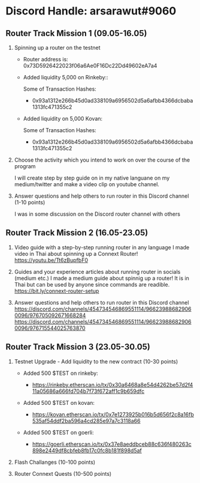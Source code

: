 # Discord Handle: arsarawut#9060
## Router Track Mission 1 (09.05-16.05)

1) Spinning up a router on the testnet

    - Router address is: 0x73D5926422023f06a6Ae0F16Dc22Dd49602eA7a4

    - Added liquidity 5,000 on Rinkeby:: 

        Some of Transaction Hashes:    
        - 0x93a1312e266b45d0ad338109a6956502d5a6afbb4366dcbaba1313fc471355c2    

    - Added liquidity on 5,000 Kovan:

        Some of Transaction Hashes:    
        - 0x93a1312e266b45d0ad338109a6956502d5a6afbb4366dcbaba1313fc471355c2

   

2) Choose the activity which you intend to work on over the course of the program

    I will create step by step guide on in my native languane on my medium/twitter and make a video clip on youtube channel.

3) Answer questions and help others to run router in this Discord channel (1-10 points)

    I was in some discussion on the Discord router channel with others


## Router Track Mission 2 (16.05-23.05)



 1. Video guide with a step-by-step running router in any language 
     I made video in Thai about spinning up a Connext Router! 
     https://youtu.be/Tt6zBupfbF0


 2. Guides and your experience articles about running router in socials (medium etc.)
     I made a medium guide about spinnig up a router! It is in Thai but can be used by anyone since commands are readible.
     https://bit.ly/connext-router-setup


 3. Answer questions and help others to run router in this Discord channel 
     https://discord.com/channels/454734546869551114/966239886829060096/976705092671668284
     https://discord.com/channels/454734546869551114/966239886829060096/976715544025763870
     
     
## Router Track Mission 3 (23.05-30.05)

1) Testnet Upgrade - Add liquidity to the new contract (10-30 points)

   - Added 500 $TEST on rinkeby:
       - https://rinkeby.etherscan.io/tx/0x30a6468a8e54d4262be57d2f411a05686a666fd704b7f73f672aff1c9b659dfc

   - Added 500 $TEST on kovan:
      - https://kovan.etherscan.io/tx/0x7e1273925b016b5d656f2c8a16fb535af54ddf2ba596a4cd285e97a7c3118a66

   - Added 500 $TEST on goerli:
      - https://goerli.etherscan.io/tx/0x37e8aeddbceb88c636f480263c898e2449df8cbfeb8fb17c0fc8b181f898d5af


2) Flash Challanges (10-100 points)

3) Router Connext Quests (10-500 points)

